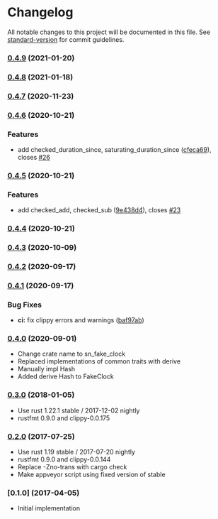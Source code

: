 # Changelog

All notable changes to this project will be documented in this file. See [standard-version](https://github.com/conventional-changelog/standard-version) for commit guidelines.

### [0.4.9](https://github.com/maidsafe/sn_fake_clock/compare/v0.4.8...v0.4.9) (2021-01-20)

### [0.4.8](https://github.com/maidsafe/sn_fake_clock/compare/v0.4.7...v0.4.8) (2021-01-18)

### [0.4.7](https://github.com/maidsafe/sn_fake_clock/compare/v0.4.6...v0.4.7) (2020-11-23)

### [0.4.6](https://github.com/maidsafe/sn_fake_clock/compare/v0.4.5...v0.4.6) (2020-10-21)


### Features

* add checked_duration_since, saturating_duration_since ([cfeca69](https://github.com/maidsafe/sn_fake_clock/commit/cfeca699c9c88d3df04ebaaba5d31039e0cd7324)), closes [#26](https://github.com/maidsafe/sn_fake_clock/issues/26)

### [0.4.5](https://github.com/maidsafe/sn_fake_clock/compare/v0.4.4...v0.4.5) (2020-10-21)


### Features

* add checked_add, checked_sub ([9e438d4](https://github.com/maidsafe/sn_fake_clock/commit/9e438d4fade6a4bd61c39f777ad77bf937ba9f20)), closes [#23](https://github.com/maidsafe/sn_fake_clock/issues/23)

### [0.4.4](https://github.com/maidsafe/sn_fake_clock/compare/v0.4.3...v0.4.4) (2020-10-21)

### [0.4.3](https://github.com/maidsafe/sn_fake_clock/compare/v0.4.2...v0.4.3) (2020-10-09)

### [0.4.2](https://github.com/maidsafe/sn_fake_clock/compare/v0.4.1...v0.4.2) (2020-09-17)

### [0.4.1](https://github.com/maidsafe/sn_fake_clock/compare/0.4.0...v0.4.1) (2020-09-17)

### Bug Fixes

* **ci:** fix clippy errors and warnings ([baf97ab](https://github.com/maidsafe/sn_fake_clock/commit/baf97ab609530e5324f9f62f90f1e86987b73d23))

### [0.4.0](https://github.com/maidsafe/sn_fake_clock/compare/0.3.0...v0.4.0) (2020-09-01)

* Change crate name to sn_fake_clock
* Replaced implementations of common traits with derive
* Manually impl Hash
* Added derive Hash to FakeClock

### [0.3.0](https://github.com/maidsafe/sn_fake_clock/compare/0.2.0...v0.3.0) (2018-01-05)
* Use rust 1.22.1 stable / 2017-12-02 nightly
* rustfmt 0.9.0 and clippy-0.0.175

### [0.2.0](https://github.com/maidsafe/sn_fake_clock/compare/0.1.0...v0.2.0) (2017-07-25)
* Use rust 1.19 stable / 2017-07-20 nightly
* rustfmt 0.9.0 and clippy-0.0.144
* Replace -Zno-trans with cargo check
* Make appveyor script using fixed version of stable

### [0.1.0] (2017-04-05)
* Initial implementation
